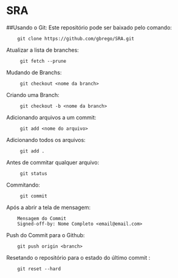 SRA
===

##Usando o Git:
Este repositório pode ser baixado pelo comando:

	    git clone https://github.com/gbrego/SRA.git 

Atualizar a lista de branches:

	     git fetch --prune

Mudando de Branchs:
	 
	     git checkout <nome da branch>


Criando uma Branch:
         
         git checkout -b <nome da branch>
         

Adicionando arquivos a um commit:
         
         git add <nome do arquivo>

Adicionando todos os arquivos:
         
         git add .

Antes de commitar qualquer arquivo:
         
         git status

Commitando:
         
         git commit

Após a abrir a tela de mensagem:

        Mensagem do Commit
        Signed-off-by: Nome Completo <email@email.com>

Push do Commit para o Github:
        
        git push origin <branch>

Resetando o repositório para o estado do último commit :
        
        git reset --hard       
